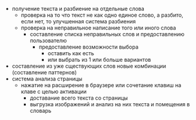 - получение текста и разбиение на отдельные слова
  - проверка на то что текст не как одно единое слово, а разбито, если нет, то улучшенная система разбиения
  - проверка на неправильное написание того или иного слова
    - составление списка неправильных слов и предоставлению пользователю
      - предоставление возможности выбора
        - оставить как есть
        - или выбрать из 1 или больше вариантов
- составление из уже сществующих слов новые комбинации (составление паттернов)
- система анализа страницы
  - нажатие на расширение в браузере или сочетание клавиш на клаве с целью активации
    - доставание всего текста со страницы
    - выгрузка изображений и анализ на них текста и помещения в словарь
